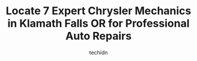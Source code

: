 ---
layout: ampstory
image: https://images.unsplash.com/photo-1580540149927-0d212125eadb?ixlib=rb-4.0.3&ixid=MnwxMjA3fDB8MHxwaG90by1wYWdlfHx8fGVufDB8fHx8&auto=format&fit=crop&w=640&h=853&q=80
author: techidn
featured: false
description: Looking for reliable and skilled Chrysler Mechanic in Klamath Falls OR, USA? Your search ends here with the 7 best Chrysler Mechanic in town. With their expertise and commitment to deliverin
title: Locate 7 Expert Chrysler Mechanics in Klamath Falls OR for Professional Auto Repairs
cover:
   title: Locate 7 Expert Chrysler Mechanics in Klamath Falls OR for Professional Auto Repairs
   subtitle: Rickpate
   background: https://images.unsplash.com/photo-1580540149927-0d212125eadb?ixlib=rb-4.0.3&ixid=MnwxMjA3fDB8MHxwaG90by1wYWdlfHx8fGVufDB8fHx8&auto=format&fit=crop&w=640&h=853&q=80

pages: 
 - layout: thirds
   top: <h1>#1 My Mechanic</h1>
   bottom: "<p>Great service! I recently moved to the area and had some work needing to be done on my vehicle that was well beyond my skill set. My Mechanic was highly recommended by co</p>"
   background: https://www.knot35.com/toplist/wp-content/uploads/2023/06/best-chrysler-mechanic-1-in-klamath-falls-or-1685831981.jpeg
   backgroundblur: true
 - layout: thirds
   top: <h1>#2 Emmetts Auto Repair Center</h1>
   bottom: "<p>3515 Washburn Way, Klamath Falls, OR 97603, United States</p>"
   background: https://www.knot35.com/toplist/wp-content/uploads/2023/06/best-chrysler-mechanic-2-in-klamath-falls-or-1685831982.jpeg
   cta:
      link: https://www.knot35.com/toplist/locate-7-expert-chrysler-mechanics-in-klamath-falls-or-for-professional-auto-repairs/
      text: Locate 7 Expert Chrysler Mechanics in Klamath Falls OR for Professional Auto Repairs
 - layout: thirds
   top: <h1>#3 J & A Auto Repair</h1>
   bottom: "<p>2960 Maywood Dr # 4, Klamath Falls, OR 97603, United States</p>"
   background: https://www.knot35.com/toplist/wp-content/uploads/2023/06/best-chrysler-mechanic-3-in-klamath-falls-or-1685831982.jpeg
   cta:
      link: https://www.knot35.com/toplist/locate-7-expert-chrysler-mechanics-in-klamath-falls-or-for-professional-auto-repairs/
      text: Locate 7 Expert Chrysler Mechanics in Klamath Falls OR for Professional Auto Repairs
 - layout: thirds
   top: <h1>#4 Klamath Car Care</h1>
   bottom: "<p>2700 Altamont Dr, Klamath Falls, OR 97603, United States</p>"
   background: https://images.unsplash.com/photo-1518640467707-6811f4a6ab73?ixlib=rb-4.0.3&ixid=MnwxMjA3fDB8MHxwaG90by1wYWdlfHx8fGVufDB8fHx8&auto=format&fit=crop&w=640&h=853&q=80
   cta:
      link: https://www.knot35.com/toplist/locate-7-expert-chrysler-mechanics-in-klamath-falls-or-for-professional-auto-repairs/
      text: Locate 7 Expert Chrysler Mechanics in Klamath Falls OR for Professional Auto Repairs
 - layout: thirds
   top: <h1>#5 Holmes Four Wheel Drive Center</h1>
   bottom: "<p>5225 Washburn Way, Klamath Falls, OR 97603, United States</p>"
   background: https://images.unsplash.com/photo-1484589065579-248aad0d8b13?ixlib=rb-4.0.3&ixid=MnwxMjA3fDB8MHxwaG90by1wYWdlfHx8fGVufDB8fHx8&auto=format&fit=crop&w=640&h=853&q=80
   cta:
      link: https://www.knot35.com/toplist/locate-7-expert-chrysler-mechanics-in-klamath-falls-or-for-professional-auto-repairs/
      text: Locate 7 Expert Chrysler Mechanics in Klamath Falls OR for Professional Auto Repairs
 - layout: thirds
   top: <h1>#6 Lees Automotive</h1>
   bottom: "<p>1901 S 6th St, Klamath Falls, OR 97601, United States</p>"
   background: https://images.unsplash.com/photo-1536745287225-21d689278fd1?ixlib=rb-4.0.3&ixid=MnwxMjA3fDB8MHxwaG90by1wYWdlfHx8fGVufDB8fHx8&auto=format&fit=crop&w=640&h=853&q=80
   cta:
      link: https://www.knot35.com/toplist/locate-7-expert-chrysler-mechanics-in-klamath-falls-or-for-professional-auto-repairs/
      text: Locate 7 Expert Chrysler Mechanics in Klamath Falls OR for Professional Auto Repairs
 - layout: thirds
   top: <h1>#7 Jcs Mobile Auto Repair</h1>
   bottom: "<p>8045 Washburn Way, Klamath Falls, OR 97603, United States</p>"
   background: https://images.unsplash.com/photo-1618556658017-fd9c732d1360?ixlib=rb-4.0.3&ixid=MnwxMjA3fDB8MHxwaG90by1wYWdlfHx8fGVufDB8fHx8&auto=format&fit=crop&w=640&h=853&q=80
   cta:
      link: https://www.knot35.com/toplist/locate-7-expert-chrysler-mechanics-in-klamath-falls-or-for-professional-auto-repairs/
      text: Locate 7 Expert Chrysler Mechanics in Klamath Falls OR for Professional Auto Repairs
 - layout: thirds
   middle: Continue reading...
   background: https://images.unsplash.com/photo-1557672172-298e090bd0f1?ixlib=rb-4.0.3&ixid=MnwxMjA3fDB8MHxwaG90by1wYWdlfHx8fGVufDB8fHx8&auto=format&fit=crop&w=640&h=853&q=80
   cta:
      link: https://www.knot35.com/toplist/locate-7-expert-chrysler-mechanics-in-klamath-falls-or-for-professional-auto-repairs/
      text: Locate 7 Expert Chrysler Mechanics in Klamath Falls OR for Professional Auto Repairs
      
---